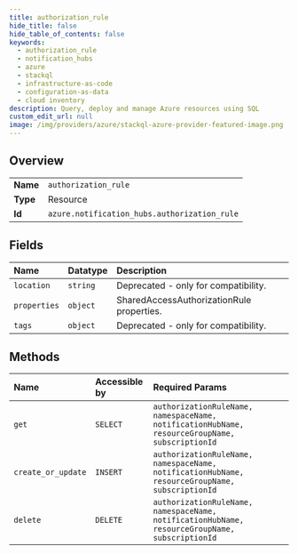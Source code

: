 ```yaml
---
title: authorization_rule
hide_title: false
hide_table_of_contents: false
keywords:
  - authorization_rule
  - notification_hubs
  - azure    
  - stackql
  - infrastructure-as-code
  - configuration-as-data
  - cloud inventory
description: Query, deploy and manage Azure resources using SQL
custom_edit_url: null
image: /img/providers/azure/stackql-azure-provider-featured-image.png
---
```

  
    

## Overview
<table><tbody>
<tr><td><b>Name</b></td><td><code>authorization_rule</code></td></tr>
<tr><td><b>Type</b></td><td>Resource</td></tr>
<tr><td><b>Id</b></td><td><code>azure.notification_hubs.authorization_rule</code></td></tr>
</tbody></table>

## Fields
| Name | Datatype | Description |
|:-----|:---------|:------------|
| `location` | `string` | Deprecated - only for compatibility. |
| `properties` | `object` | SharedAccessAuthorizationRule properties. |
| `tags` | `object` | Deprecated - only for compatibility. |
## Methods
| Name | Accessible by | Required Params |
|:-----|:--------------|:----------------|
| `get` | `SELECT` | `authorizationRuleName, namespaceName, notificationHubName, resourceGroupName, subscriptionId` |
| `create_or_update` | `INSERT` | `authorizationRuleName, namespaceName, notificationHubName, resourceGroupName, subscriptionId` |
| `delete` | `DELETE` | `authorizationRuleName, namespaceName, notificationHubName, resourceGroupName, subscriptionId` |
